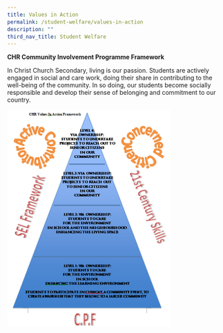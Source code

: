 ```yaml
---
title: Values in Action
permalink: /student-welfare/values-in-action
description: ""
third_nav_title: Student Welfare
---
```



**CHR Community Involvement Programme Framework**

In Christ Church Secondary, living is our passion. Students are actively engaged in social and care work, doing their share in contributing to the well-being of the community. In so doing, our students become socially responsible and develop their sense of belonging and commitment to our country.


<img src="/images/VIA.png" 
     style="width:75%">
